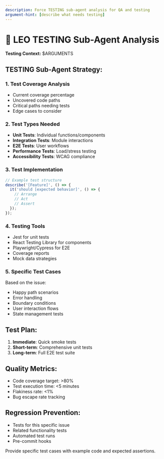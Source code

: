 ```yaml
---
description: Force TESTING sub-agent analysis for QA and testing
argument-hint: [describe what needs testing]
---
```


# 🧪 LEO TESTING Sub-Agent Analysis

**Testing Context:** $ARGUMENTS

## TESTING Sub-Agent Strategy:

### 1. Test Coverage Analysis
- Current coverage percentage
- Uncovered code paths
- Critical paths needing tests
- Edge cases to consider

### 2. Test Types Needed
- **Unit Tests**: Individual functions/components
- **Integration Tests**: Module interactions
- **E2E Tests**: User workflows
- **Performance Tests**: Load/stress testing
- **Accessibility Tests**: WCAG compliance

### 3. Test Implementation
```javascript
// Example test structure
describe('[Feature]', () => {
  it('should [expected behavior]', () => {
    // Arrange
    // Act
    // Assert
  });
});
```

### 4. Testing Tools
- Jest for unit tests
- React Testing Library for components
- Playwright/Cypress for E2E
- Coverage reports
- Mock data strategies

### 5. Specific Test Cases
Based on the issue:
- Happy path scenarios
- Error handling
- Boundary conditions
- User interaction flows
- State management tests

## Test Plan:
1. **Immediate**: Quick smoke tests
2. **Short-term**: Comprehensive unit tests
3. **Long-term**: Full E2E test suite

## Quality Metrics:
- Code coverage target: >80%
- Test execution time: <5 minutes
- Flakiness rate: <1%
- Bug escape rate tracking

## Regression Prevention:
- Tests for this specific issue
- Related functionality tests
- Automated test runs
- Pre-commit hooks

Provide specific test cases with example code and expected assertions.